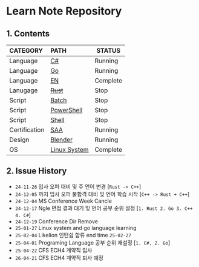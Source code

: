 # Learn Note Repository

## 1. Contents
| CATEGORY      | PATH                        | STATUS   |
| :------------ | :-------------------------- | -------- |
| Language      | [C#](./Dotnet/)             | Running  |
| Language      | [Go](./Go/)                 | Running  |
| Language      | [EN](./English/Note.md)     | Complete |
| Lanugage      | [~~Rust~~](./Rust/)         | Stop     |
| Script        | [Batch](./Batch/)           | Stop     |
| Script        | [PowerShell](./PowerShell/) | Stop     |
| Script        | [Shell](./Shell/)           | Stop     |
| Certification | [SAA](./Certification/SAA)  | Running  |
| Design        | [Blender](./Blender/2025)   | Running  |
| OS            | [Linux System](./Linux/)    | Complete |

## 2. Issue History
* `24-11-26` 입사 오퍼 대비 및 주 언어 변경 [`Rust -> C++`]
* `24-12-05` 까지 입사 오퍼 불합격 대비 및 언어 학습 시작 [`C++ -> Rust + C++`]
* `24-12-04` MS Conference Week Cancle
* `24-12-17` Ngle 면접 결과 대기 및 언어 공부 순위 설정 [`1. Rust 2. Go 3. C++ 4. C#`]
* `24-12-19` Conference Dir Remove
* `25-01-27` Linux system and go language learning
* `25-02-04` Likelion 인턴쉽 합류 end time `25-02-27`
* `25-04-01` Programing Language 공부 순위 재설정 [`1. C#, 2. Go`]
* `25-04-22` CFS ECH4 계약직 입사
* `26-04-21` CFS ECH4 계약직 퇴사 예정
